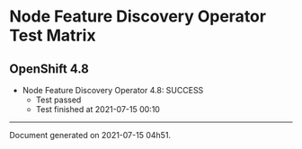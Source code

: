 
Node Feature Discovery Operator Test Matrix
===========================================

OpenShift 4.8
-------------


* Node Feature Discovery Operator 4.8: SUCCESS
  - Test passed
  - Test finished at 2021-07-15 00:10


---
Document generated on 2021-07-15 04h51.
